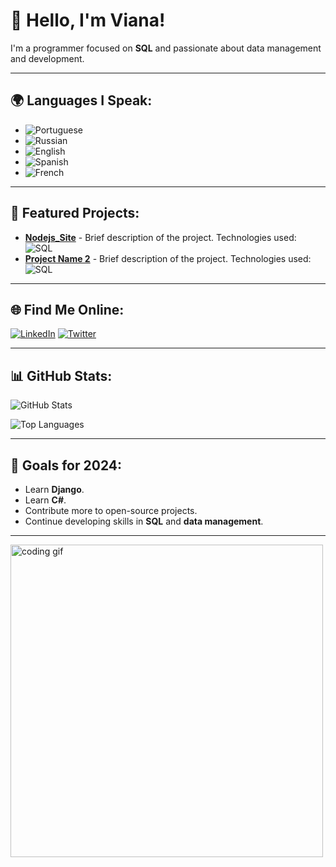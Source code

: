 # 👋 Hello, I'm Viana!

I'm a programmer focused on **SQL** and passionate about data management and development.

---

## 🌍 Languages I Speak:
- ![Portuguese](https://img.shields.io/badge/Portuguese-Native-3D8B3D?style=for-the-badge&logo=portuguese&logoColor=white)
- ![Russian](https://img.shields.io/badge/Russian-Basic-0077B5?style=for-the-badge&logo=russian&logoColor=white)
- ![English](https://img.shields.io/badge/English-Advanced-0077B5?style=for-the-badge&logo=english&logoColor=white)
- ![Spanish](https://img.shields.io/badge/Spanish-Intermediate-F7DF1E?style=for-the-badge&logo=spanish&logoColor=black)
- ![French](https://img.shields.io/badge/French-Basic-1DA1F2?style=for-the-badge&logo=french&logoColor=white)

---

## 🚀 Featured Projects:
- [**Nodejs_Site**](link) - Brief description of the project. Technologies used: ![SQL](https://img.shields.io/badge/SQL-4479A1?style=flat-square&logo=sql&logoColor=white)
- [**Project Name 2**](link) - Brief description of the project. Technologies used: ![SQL](https://img.shields.io/badge/SQL-4479A1?style=flat-square&logo=sql&logoColor=white)

---

## 🌐 Find Me Online:
[![LinkedIn](https://img.shields.io/badge/LinkedIn-0A66C2?style=for-the-badge&logo=linkedin&logoColor=white)](https://linkedin.com/in/your-profile) [![Twitter](https://img.shields.io/badge/Twitter-1DA1F2?style=for-the-badge&logo=twitter&logoColor=white)](https://twitter.com/your-profile)

---

## 📊 GitHub Stats:

![GitHub Stats](https://github-readme-stats.vercel.app/api?username=your-username&show_icons=true&theme=radical&count_private=true)

![Top Languages](https://github-readme-stats.vercel.app/api/top-langs/?username=your-username&layout=compact&theme=radical&hide=html,css)

---

## 🎯 Goals for 2024:
- Learn **Django**.
- Learn **C#**.
- Contribute more to open-source projects.
- Continue developing skills in **SQL** and **data management**.

---

<img src="https://c.tenor.com/xyz.gif" alt="coding gif" width="500"/>
